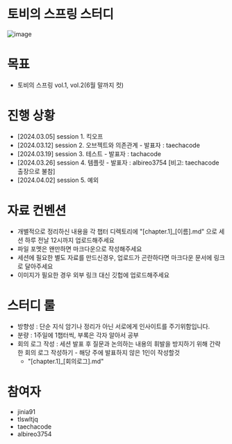 # 토비의 스프링 스터디
![image](https://github.com/Tobystudy/toby-spring-study/assets/41179427/34957f6f-d10e-47ee-8955-d95a121e9545)


# 목표
- 토비의 스프링 vol.1, vol.2(6월 말까지 컷)

# 진행 상황
- [2024.03.05] session 1. 킥오프
- [2024.03.12] session 2. 오브젝트와 의존관계 - 발표자 : taechacode
- [2024.03.19] session 3. 테스트 - 발표자 : tachacode
- [2024.03.26] session 4. 템플릿 - 발표자 : albireo3754 [비고: taechacode 출장으로 불참]
- [2024.04.02] session 5. 예외


# 자료 컨벤션
- 개별적으로 정리하신 내용을 각 챕터 디렉토리에 "[chapter.1]_[이름].md" 으로 세션 하루 전날 12시까지 업로드해주세요
- 파일 포멧은 왠만하면 마크다운으로 작성해주세요
- 세션에 필요한 별도 자료를 만드신경우, 업로드가 곤란하다면 마크다운 문서에 링크로 달아주세요
- 이미지가 필요한 경우 외부 링크 대신 깃헙에 업로드해주세요

# 스터디 룰

- 방향성 : 단순 지식 암기나 정리가 아닌 서로에게 인사이트를 주기위함입니다.
- 분량 : 1주일에 1챕터씩, 부록은 각자 알아서 공부
- 회의 로그 작성 : 세션 발표 후 질문과 논의하는 내용의 휘발을 방지하기 위해 간략한 회의 로그 작성하기 - 해당 주에 발표하지 않은 1인이 작성할것
  - "[chapter.1]_[회의로그].md"

# 참여자

- jinia91
- tlswltjq
- taechacode
- albireo3754

